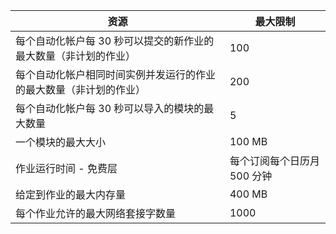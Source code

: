 资源|最大限制
---|---
每个自动化帐户每 30 秒可以提交的新作业的最大数量（非计划的作业）|100
每个自动化帐户相同时间实例并发运行的作业的最大数量（非计划的作业）|200
每个自动化帐户每 30 秒可以导入的模块的最大数量|5
一个模块的最大大小|100 MB
作业运行时间 - 免费层|每个订阅每个日历月 500 分钟
给定到作业的最大内存量 |400 MB
每个作业允许的最大网络套接字数量|1000

<!---HONumber=Mooncake_0822_2016-->